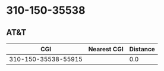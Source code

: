 # 310-150-35538
## AT&T


| CGI | Nearest CGI | Distance |
|-----|-------------|----------|
| 310-150-35538-55915 |  | 0.0 |
